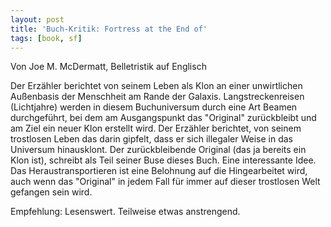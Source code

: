 ```yaml
---
layout: post
title: 'Buch-Kritik: Fortress at the End of' 
tags: [book, sf]
---
```


Von Joe M. McDermatt, Belletristik auf Englisch

Der Erzähler berichtet von seinem Leben als Klon an einer unwirtlichen Außenbasis der Menschheit am Rande der Galaxis. Langstreckenreisen (Lichtjahre) werden in diesem Buchuniversum durch eine Art Beamen durchgeführt, bei dem am Ausgangspunkt das "Original" zurückbleibt und am Ziel ein neuer Klon erstellt wird.
Der Erzähler berichtet, von seinem trostlosen Leben das darin gipfelt, dass er sich illegaler Weise in das Universum hinausklont. Der zurückbleibende Original (das ja bereits ein Klon ist), schreibt als Teil seiner Buse dieses Buch.
Eine interessante Idee. Das Heraustransportieren ist eine Belohnung auf die Hingearbeitet wird, auch wenn das "Original" in jedem Fall für immer auf dieser trostlosen Welt gefangen sein wird.

Empfehlung: Lesenswert. Teilweise etwas anstrengend.